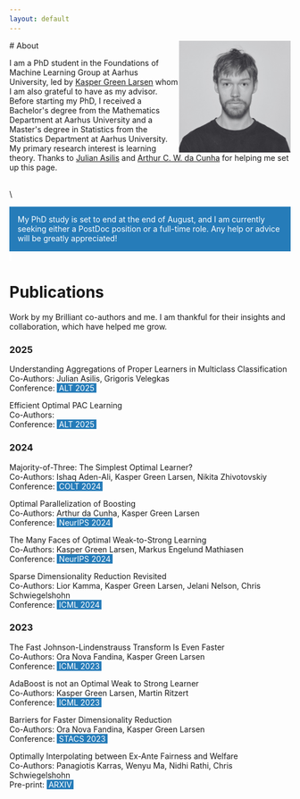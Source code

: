 ```yaml
---
layout: default
---
```


<img src="Untitled.png" align="right" width="200px"/>
# About

I am a PhD student in the Foundations of Machine Learning Group at Aarhus University, led by [Kasper Green Larsen](https://cs.au.dk/~larsen/) whom I am also grateful to have as my advisor. Before starting my PhD, I received a Bachelor's degree from the Mathematics Department at Aarhus University and a Master's degree in Statistics from the Statistics Department at Aarhus University. My primary research interest is learning theory. Thanks to [Julian Asilis](https://jasilis.com/) and [Arthur C. W. da Cunha](https://arthurwalraven.github.io/) for helping me set up this page.

\
\
<div class="warning" style='padding:0.05em; background-color:#267CB9; color:white'>
<span>
<p style='margin-top:0.3em; text-align:center'>
<b></b></p>
<p style='margin-left:1em;'>
My PhD study is set to end at the end of August, and I am currently seeking either a PostDoc position or a full-time role. Any help or advice will be greatly appreciated!
</p>
<p style='margin-bottom:1em; margin-right:0.3em; text-align:right; font-family:Georgia'> <b></b> <i></i>
</p></span>
</div>
<span style="color:white; background-color:white">l</span>

# Publications
Work by my Brilliant co-authors and me. I am thankful for their insights and collaboration, which have helped me grow.

### 2025

Understanding Aggregations of Proper Learners in Multiclass Classification\
Co-Authors: Julian Asilis, Grigoris Velegkas\
Conference: <span style="color:#267CB9; background-color:#267CB9">l</span><span style="color:white; background-color:#267CB9">ALT 2025</span><span style="color:#267CB9; background-color:#267CB9">l</span>

Efficient Optimal PAC Learning\
Co-Authors: \
Conference: <span style="color:#267CB9; background-color:#267CB9">l</span><span style="color:white; background-color:#267CB9">ALT 2025</span><span style="color:#267CB9; background-color:#267CB9">l</span>


### 2024

Majority-of-Three: The Simplest Optimal Learner?\
Co-Authors: Ishaq Aden-Ali, Kasper Green Larsen, Nikita Zhivotovskiy\
Conference: <span style="color:#267CB9; background-color:#267CB9">l</span><span style="color:white; background-color:#267CB9">COLT 2024</span><span style="color:#267CB9; background-color:#267CB9">l</span>

Optimal Parallelization of Boosting\
Co-Authors: Arthur da Cunha, Kasper Green Larsen\
Conference: <span style="color:#267CB9; background-color:#267CB9">l</span><span style="color:white; background-color:#267CB9">NeurIPS 2024</span><span style="color:#267CB9; background-color:#267CB9">l</span>

The Many Faces of Optimal Weak-to-Strong Learning\
Co-Authors: Kasper Green Larsen, Markus Engelund Mathiasen\
Conference: <span style="color:#267CB9; background-color:#267CB9">l</span><span style="color:white; background-color:#267CB9">NeurIPS 2024</span><span style="color:#267CB9; background-color:#267CB9">l</span>

Sparse Dimensionality Reduction Revisited\
Co-Authors: Lior Kamma, Kasper Green Larsen, Jelani Nelson, Chris Schwiegelshohn\
Conference: <span style="color:#267CB9; background-color:#267CB9">l</span><span style="color:white; background-color:#267CB9">ICML 2024</span><span style="color:#267CB9; background-color:#267CB9">l</span>


### 2023
The Fast Johnson-Lindenstrauss Transform Is Even Faster\
Co-Authors: Ora Nova Fandina, Kasper Green Larsen\
Conference: <span style="color:#267CB9; background-color:#267CB9">l</span><span style="color:white; background-color:#267CB9">ICML 2023</span><span style="color:#267CB9; background-color:#267CB9">l</span>

AdaBoost is not an Optimal Weak to Strong Learner\
Co-Authors: Kasper Green Larsen, Martin Ritzert\
Conference: <span style="color:#267CB9; background-color:#267CB9">l</span><span style="color:white; background-color:#267CB9">ICML 2023</span><span style="color:#267CB9; background-color:#267CB9">l</span>

Barriers for Faster Dimensionality Reduction\
Co-Authors: Ora Nova Fandina, Kasper Green Larsen\
Conference: <span style="color:#267CB9; background-color:#267CB9">l</span><span style="color:white; background-color:#267CB9">STACS 2023</span><span style="color:#267CB9; background-color:#267CB9">l</span>

Optimally Interpolating between Ex-Ante Fairness and Welfare\
Co-Authors: Panagiotis Karras, Wenyu Ma, Nidhi Rathi, Chris Schwiegelshohn\
Pre-print: <span style="color:#267CB9; background-color:#267CB9">l</span><span style="color:white; background-color:#267CB9">ARXIV</span><span style="color:#267CB9; background-color:#267CB9">l</span>


